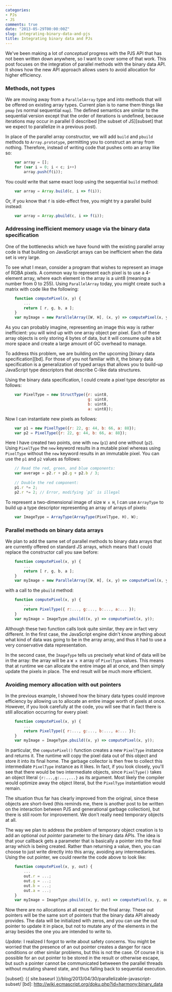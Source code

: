 ```yaml
---
categories:
- PJs
- JS
comments: true
date: "2013-05-29T00:00:00Z"
slug: integrating-binary-data-and-pjs
title: Integrating binary data and PJs
---
```


We've been making a lot of *conceptual* progress with the PJS API that
has not been written down anywhere, so I want to cover some of that
work. This post focuses on the integration of parallel methods with
the binary data API. It shows how the new API approach allows users to
avoid allocation for higher efficiency.

<!--more-->

### Methods, not types

We are moving away from a `ParallelArray` type and into methods that
will be offered on existing array types. Current plan is to name them
things like `pmap` (vs normal sequential `map`). The defined semantics
are similar to the sequential version except that the order of
iterations is undefined, because iterations may occur in parallel (I
described [the subset of JS][subset] that we expect to parallelize in
a previous post).

In place of the parallel array constructor, we will add `build` and
`pbuild` methods to `Array.prototype`, permitting you to construct
an array from nothing. Therefore, instead of writing code that pushes
onto an array like so:

```js
    var array = [];
    for (var i = 0; i < c; i++)
        array.push(f(i));
```        
        
You could write that same exact loop using the sequential `build`
method:

```js
    var array = Array.build(c, i => f(i));
```

Or, if you know that `f` is side-effect free, you might try a parallel
build instead:

```js
    var array = Array.pbuild(c, i => f(i));
```

### Addressing inefficient memory usage via the binary data specification

One of the bottlenecks which we have found with the existing parallel
array code is that building on JavaScript arrays can be inefficient
when the data set is very large.

To see what I mean, consider a program that wishes to represent an
image of RGBA pixels. A common way to represent each pixel is to use a
4-element array, where each element in the array is a uint8 (meaning a
number from 0 to 255). Using `ParallelArray` today, you might create
such a matrix with code like the following:

```js
    function computePixel(x, y) {
        ...
        return [ r, g, b, a ];
    }
    var myImage = new ParallelArray([W, H], (x, y) => computePixel(x, y));
```

As you can probably imagine, representing an image this way is rather
inefficient: you will wind up with one array object per pixel. Each of
these array objects is only storing 4 bytes of data, but it will
consume quite a bit more space and create a large amount of GC
overhead to manage.

To address this problem, we are building on the upcoming
[binary data specification][bd]. For those of you not familiar with
it, the binary data specification is a generalization of typed arrays
that allows you to build-up JavaScript type descriptors that describe
C-like data structures.

Using the binary data specification, I could create a pixel type descriptor
as follows:

```js
    var PixelType = new StructType({r: uint8,
                                    g: uint8,
                                    b: uint8,
                                    a: uint8});
```

Now I can instantiate new pixels as follows:

```js
    var p1 = new PixelType({r: 22, g: 44, b: 66, a: 88});
    var p2 = PixelType({r: 22, g: 44, b: 66, a: 88});
```

Here I have created two points, one with `new` (`p1`) and one without
(`p2`).  Using `PixelType` the `new` keyword results in a mutable
pixel whereas using `PixelType` without the `new` keyword results in
an immutable pixel. You can use the `p1` and `p2` values as follows:

```js
    // Read the red, green, and blue components:
    var average = p2.r + p2.g + p2.b / 3;
    
    // Double the red component:
    p1.r *= 2;
    p2.r *= 2; // Error, modifying `p2` is illegal
```

To represent a two-dimensional image of size `W x H`, I can use
`ArrayType` to build up a type descriptor representing an array of
arrays of pixels:

```js
    var ImageType = ArrayType(ArrayType(PixelType, H), W);
```

### Parallel methods on binary data arrays

We plan to add the same set of parallel methods to binary data arrays
that are currently offered on standard JS arrays, which means
that I could replace the constructor call you saw before:

```js
    function computePixel(x, y) {
        ...
        return [ r, g, b, a ];
    }
    var myImage = new ParallelArray([W, H], (x, y) => computePixel(x, y));
```
    
with a call to the `pbuild` method:

```js
    function computePixel(x, y) {
        ...
        return PixelType({ r:..., g:..., b:..., a:... });
    }
    var myImage = ImageType.pbuild((x, y) => computePixel(x, y));
```

Although these two function calls look quite similar, they are in fact
very different. In the first case, the JavaScript engine didn't know
anything about what kind of data was going to be in the array array,
and thus it had to use a very conservative data representation.

In the second case, the `ImageType` tells us precisely what kind of
data will be in the array: the array will be a `W x H` array of
`PixelType` values. This means that at runtime we can allocate the
entire image all at once, and then simply update the pixels in place.
The end result will be much more efficient.

### Avoiding memory allocation with out pointers

In the previous example, I showed how the binary data types could
improve efficiency by allowing us to allocate an entire image worth of
pixels at once. However, if you look carefully at the code, you will
see that in fact there is still allocation occurring for every pixel:

```js
    function computePixel(x, y) {
        ...
        return PixelType({ r:..., g:..., b:..., a:... });
    }
    var myImage = ImageType.pbuild((x, y) => computePixel(x, y));
```

In particular, the `computePixel()` function creates a new `PixelType`
instance and returns it. The runtime will copy the pixel data out of
this object and store it into its final home. The garbage collector is
then free to collect this intermediate `PixelType` instance as it
likes. In fact, if you look closely, you'll see that there would be
two intermediate objects, since `PixelType()` takes an object literal
`{r:...,g:...,...}` as its argument. Most likely the compiler would
optimize away the object literal, but the `PixelType` instantiation
would remain.

The situation thus far has clearly improved from the original, since
these objects are short-lived (this reminds me, there is another post
to be written on the interaction between PJS and generational garbage
collection), but there is still room for improvement. We don't really
need temporary objects at all.

The way we plan to address the problem of temporary object creation is
to add an optional *out pointer* parameter to the binary data APIs.
The idea is that your callback gets a parameter that is basically a
pointer into the final array which is being created. Rather than
returning a value, then, you can choose to just write directly into
this array, avoiding any intermediaries. Using the out pointer,
we could rewrite the code above to look like:

```js
    function computePixel(x, y, out) {
        ...
        out.r = ...;
        out.g = ...;
        out.b = ...;
        out.a = ...;
    }
    var myImage = ImageType.pbuild((x, y, out) => computePixel(x, y, out));
```

Now there are no allocations at all except for the final array. These
out pointers will be the same sort of pointers that the binary data
API already provides. The data will be initialized with zeros, and you
can use the out pointer to update it in place, but not to mutate any
of the elements in the array besides the one you are intended to write
to.

*Update:* I realized I forgot to write about safety concerns. You
might be worried that the presence of an out pointer creates a danger
for race conditions or other similar problems, but this is not the
case. Of course it is possible for an out pointer to be stored in the
result or otherwise escape, but such a pointer cannot be communicated
betweeen the parallel threads without mutating shared state, and thus
falling back to sequential execution.

[subset]: {{ site.baseurl }}/blog/2013/04/30/parallelizable-javascript-subset/
[bd]: http://wiki.ecmascript.org/doku.php?id=harmony:binary_data
